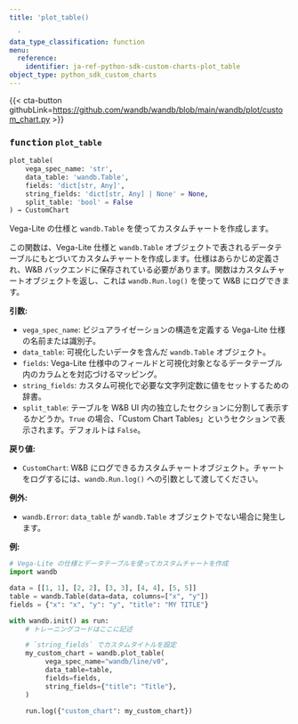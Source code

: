 ```yaml
---
title: 'plot_table()

  '
data_type_classification: function
menu:
  reference:
    identifier: ja-ref-python-sdk-custom-charts-plot_table
object_type: python_sdk_custom_charts
---
```


{{< cta-button githubLink=https://github.com/wandb/wandb/blob/main/wandb/plot/custom_chart.py >}}




### <kbd>function</kbd> `plot_table`

```python
plot_table(
    vega_spec_name: 'str',
    data_table: 'wandb.Table',
    fields: 'dict[str, Any]',
    string_fields: 'dict[str, Any] | None' = None,
    split_table: 'bool' = False
) → CustomChart
```

Vega-Lite の仕様と `wandb.Table` を使ってカスタムチャートを作成します。

この関数は、Vega-Lite 仕様と `wandb.Table` オブジェクトで表されるデータテーブルにもとづいてカスタムチャートを作成します。仕様はあらかじめ定義され、W&B バックエンドに保存されている必要があります。関数はカスタムチャートオブジェクトを返し、これは `wandb.Run.log()` を使って W&B にログできます。



**引数:**
 
 - `vega_spec_name`:  ビジュアライゼーションの構造を定義する Vega-Lite 仕様の名前または識別子。
 - `data_table`:  可視化したいデータを含んだ `wandb.Table` オブジェクト。
 - `fields`:  Vega-Lite 仕様中のフィールドと可視化対象となるデータテーブル内のカラムとを対応づけるマッピング。
 - `string_fields`:  カスタム可視化で必要な文字列定数に値をセットするための辞書。
 - `split_table`:  テーブルを W&B UI 内の独立したセクションに分割して表示するかどうか。`True` の場合、「Custom Chart Tables」というセクションで表示されます。デフォルトは `False`。



**戻り値:**
 
 - `CustomChart`:  W&B にログできるカスタムチャートオブジェクト。チャートをログするには、`wandb.Run.log()` への引数として渡してください。



**例外:**
 
 - `wandb.Error`:  `data_table` が `wandb.Table` オブジェクトでない場合に発生します。



**例:**
```python
# Vega-Lite の仕様とデータテーブルを使ってカスタムチャートを作成
import wandb

data = [[1, 1], [2, 2], [3, 3], [4, 4], [5, 5]]
table = wandb.Table(data=data, columns=["x", "y"])
fields = {"x": "x", "y": "y", "title": "MY TITLE"}

with wandb.init() as run:
    # トレーニングコードはここに記述

    # `string_fields` でカスタムタイトルを設定
    my_custom_chart = wandb.plot_table(
         vega_spec_name="wandb/line/v0",
         data_table=table,
         fields=fields,
         string_fields={"title": "Title"},
    )

    run.log({"custom_chart": my_custom_chart})
```
